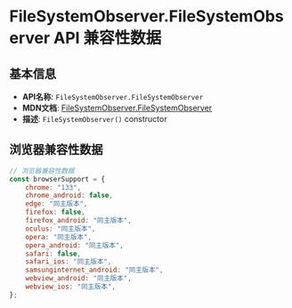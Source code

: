 # FileSystemObserver.FileSystemObserver API 兼容性数据

## 基本信息

- **API名称**: `FileSystemObserver.FileSystemObserver`
- **MDN文档**: [FileSystemObserver.FileSystemObserver](https://developer.mozilla.org/docs/Web/API/FileSystemObserver/FileSystemObserver)
- **描述**: `FileSystemObserver()` constructor

## 浏览器兼容性数据

```javascript
// 浏览器兼容性数据
const browserSupport = {
    chrome: "133",
    chrome_android: false,
    edge: "同主版本",
    firefox: false,
    firefox_android: "同主版本",
    oculus: "同主版本",
    opera: "同主版本",
    opera_android: "同主版本",
    safari: false,
    safari_ios: "同主版本",
    samsunginternet_android: "同主版本",
    webview_android: "同主版本",
    webview_ios: "同主版本",
};

```


